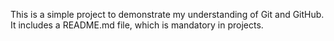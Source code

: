 This is a simple project to demonstrate my understanding of Git and GitHub. It includes a README.md file, which is mandatory in projects.
